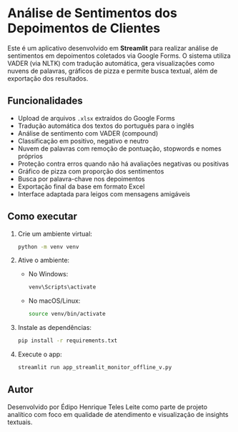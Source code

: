 # Análise de Sentimentos dos Depoimentos de Clientes

Este é um aplicativo desenvolvido em **Streamlit** para realizar análise de sentimentos em depoimentos coletados via Google Forms. O sistema utiliza VADER (via NLTK) com tradução automática, gera visualizações como nuvens de palavras, gráficos de pizza e permite busca textual, além de exportação dos resultados.

## Funcionalidades

- Upload de arquivos `.xlsx` extraídos do Google Forms
- Tradução automática dos textos do português para o inglês
- Análise de sentimento com VADER (compound)
- Classificação em positivo, negativo e neutro
- Nuvem de palavras com remoção de pontuação, stopwords e nomes próprios
- Proteção contra erros quando não há avaliações negativas ou positivas
- Gráfico de pizza com proporção dos sentimentos
- Busca por palavra-chave nos depoimentos
- Exportação final da base em formato Excel
- Interface adaptada para leigos com mensagens amigáveis

## Como executar

1. Crie um ambiente virtual:
   ```bash
   python -m venv venv
   ```

2. Ative o ambiente:
   - No Windows:
     ```bash
     venv\Scripts\activate
     ```
   - No macOS/Linux:
     ```bash
     source venv/bin/activate
     ```

3. Instale as dependências:
   ```bash
   pip install -r requirements.txt
   ```

4. Execute o app:
   ```bash
   streamlit run app_streamlit_monitor_offline_v.py
   ```

## Autor

Desenvolvido por Édipo Henrique Teles Leite como parte de projeto analítico com foco em qualidade de atendimento e visualização de insights textuais.

